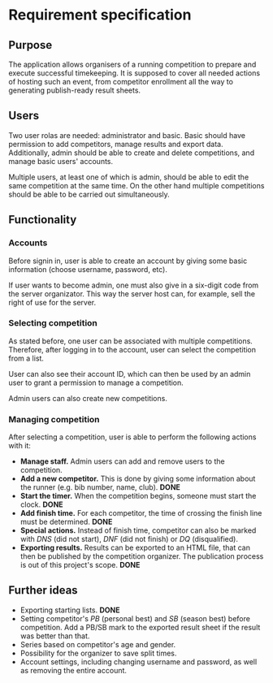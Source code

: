 # Requirement specification

## Purpose
The application allows organisers of a running competition to prepare and execute successful timekeeping.
It is supposed to cover all needed actions of hosting such an event, from competitor enrollment all the way to 
generating publish-ready result sheets.

## Users
Two user rolas are needed: administrator and basic.
Basic should have permission to add competitors, manage results and export data.
Additionally, admin should be able to create and delete competitions, and manage basic users' accounts.

Multiple users, at least one of which is admin, should be able to edit the same competition at the same time.
On the other hand multiple competitions should be able to be carried out simultaneously.

## Functionality
### Accounts
Before signin in, user is able to create an account by giving some basic information (choose username, password, etc).

If user wants to become admin, one must also give in a six-digit code from the server organizator.
This way the server host can, for example, sell the right of use for the server.

### Selecting competition
As stated before, one user can be associated with multiple competitions. Therefore, after logging in to the account, user can select the competition from a list.

User can also see their account ID, which can then be used by an admin user to grant a permission to manage a competition.

Admin users can also create new competitions.

### Managing competition
After selecting a competition, user is able to perform the following actions with it:

* **Manage staff.** Admin users can add and remove users to the competition.
* **Add a new competitor.** This is done by giving some information about the runner (e.g. bib number, name, club). **DONE**
* **Start the timer.** When the competition begins, someone must start the clock. **DONE**
* **Add finish time.** For each competitor, the time of crossing the finish line must be determined. **DONE**
* **Special actions.** Instead of finish time, competitor can also be marked with *DNS* (did not start), *DNF* (did not finish) or *DQ* (disqualified).
* **Exporting results.** Results can be exported to an HTML file, that can then be published by the competition organizer. The publication process is out of this project's scope. **DONE**

## Further ideas

* Exporting starting lists. **DONE**
* Setting competitor's *PB* (personal best) and *SB* (season best) before competition. Add a PB/SB mark to the exported result sheet if the result was better than that.
* Series based on competitor's age and gender.
* Possibility for the organizer to save split times.
* Account settings, including changing username and password, as well as removing the entire account.